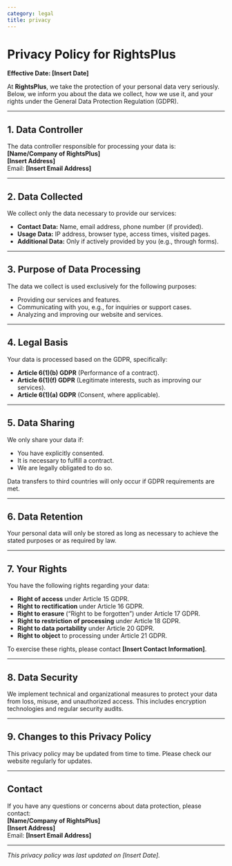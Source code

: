 ```yaml
---
category: legal
title: privacy
---
```


# Privacy Policy for RightsPlus

**Effective Date: [Insert Date]**

At **RightsPlus**, we take the protection of your personal data very seriously. Below, we inform you about the data we collect, how we use it, and your rights under the General Data Protection Regulation (GDPR).

---

## 1. Data Controller

The data controller responsible for processing your data is:  
**[Name/Company of RightsPlus]**  
**[Insert Address]**  
Email: **[Insert Email Address]**

---

## 2. Data Collected

We collect only the data necessary to provide our services:  
- **Contact Data:** Name, email address, phone number (if provided).  
- **Usage Data:** IP address, browser type, access times, visited pages.  
- **Additional Data:** Only if actively provided by you (e.g., through forms).  

---

## 3. Purpose of Data Processing

The data we collect is used exclusively for the following purposes:  
- Providing our services and features.  
- Communicating with you, e.g., for inquiries or support cases.  
- Analyzing and improving our website and services.  

---

## 4. Legal Basis

Your data is processed based on the GDPR, specifically:  
- **Article 6(1)(b) GDPR** (Performance of a contract).  
- **Article 6(1)(f) GDPR** (Legitimate interests, such as improving our services).  
- **Article 6(1)(a) GDPR** (Consent, where applicable).  

---

## 5. Data Sharing

We only share your data if:  
- You have explicitly consented.  
- It is necessary to fulfill a contract.  
- We are legally obligated to do so.  

Data transfers to third countries will only occur if GDPR requirements are met.

---

## 6. Data Retention

Your personal data will only be stored as long as necessary to achieve the stated purposes or as required by law.

---

## 7. Your Rights

You have the following rights regarding your data:  
- **Right of access** under Article 15 GDPR.  
- **Right to rectification** under Article 16 GDPR.  
- **Right to erasure** (“Right to be forgotten”) under Article 17 GDPR.  
- **Right to restriction of processing** under Article 18 GDPR.  
- **Right to data portability** under Article 20 GDPR.  
- **Right to object** to processing under Article 21 GDPR.  

To exercise these rights, please contact **[Insert Contact Information]**.

---

## 8. Data Security

We implement technical and organizational measures to protect your data from loss, misuse, and unauthorized access. This includes encryption technologies and regular security audits.

---

## 9. Changes to this Privacy Policy

This privacy policy may be updated from time to time. Please check our website regularly for updates.

---

## Contact

If you have any questions or concerns about data protection, please contact:  
**[Name/Company of RightsPlus]**  
**[Insert Address]**  
Email: **[Insert Email Address]**

---

*This privacy policy was last updated on [Insert Date].*
